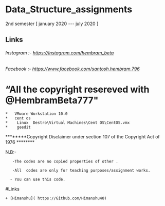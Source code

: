 # Data_Structure_assignments
2nd semester [ january 2020 ---  july  2020   ]

## Links

   ###### Instagram :- https://Instagram.com/hembram_beta
   ###### Facebook  :- https://www.facebook.com/santosh.hembram.796
   

# “All the copyright resereved with @HembramBeta777"




	*   VMware Workstation 10.0
	*   cent os
	*    Linux  Destro\Virtual Machines\Cent OS\CentOS.vmx
	*    geedit
	
********Copyright Disclaimer under section 107 of the Copyright Act of 1976 ********

N.B:-

       -The codes are no copied properties of other .

       -All  codes are only for teaching purposes/assignment works.

      - You can use this code.
#Links

	+ [Himanshu]( https://Github.com/Himanshu40)


